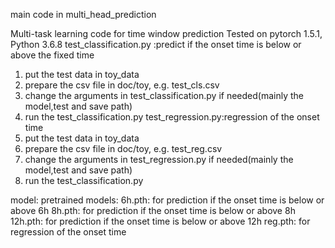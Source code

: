 
main code in multi_head_prediction

Multi-task learning code for time window prediction
Tested on pytorch 1.5.1, Python 3.6.8
test_classification.py :predict if the onset time is below or above the fixed time
1. put the test data in toy_data
2. prepare the csv file in doc/toy, e.g. test_cls.csv
3. change the arguments in test_classification.py if needed(mainly the model,test and save path)
4. run the test_classification.py
test_regression.py:regression of  the onset time
1. put the test data in toy_data
2. prepare the csv file in doc/toy, e.g. test_reg.csv
3. change the arguments in test_regression.py if needed(mainly the model,test and save path)
4. run the test_classification.py

model:
pretrained models:
6h.pth: for prediction if the onset time is below or above 6h
8h.pth: for prediction if the onset time is below or above 8h
12h.pth: for prediction if the onset time is below or above 12h
reg.pth: for regression of the onset time